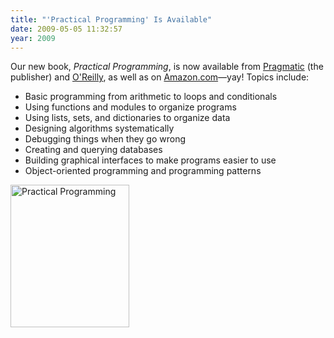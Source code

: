 ```yaml
---
title: "'Practical Programming' Is Available"
date: 2009-05-05 11:32:57
year: 2009
---
```

Our new book, <em>Practical Programming</em>, is now available from <a href="http://www.pragprog.com/titles/gwpy/practical-programming">Pragmatic</a> (the publisher) and <a href="http://oreilly.com/catalog/9781934356272/">O'Reilly</a>, as well as on <a href="http://www.amazon.com/Practical-Programming-Introduction-Computer-Science/dp/1934356271">Amazon.com</a>—yay! Topics include:
<ul>
	<li>Basic programming from arithmetic to loops and conditionals</li>
	<li>Using functions and modules to organize programs</li>
	<li>Using lists, sets, and dictionaries to organize data</li>
	<li>Designing algorithms systematically</li>
	<li>Debugging things when they go wrong</li>
	<li>Creating and querying databases</li>
	<li>Building graphical interfaces to make programs easier to use</li>
	<li>Object-oriented programming and programming patterns</li>
</ul>
<a href="http://www.pragprog.com/titles/gwpy/practical-programming"><img title="Practical Programming" src="{{'/files/2009/05/gwpy.jpg' | relative_url}}" alt="Practical Programming" width="190" height="228" /></a>
